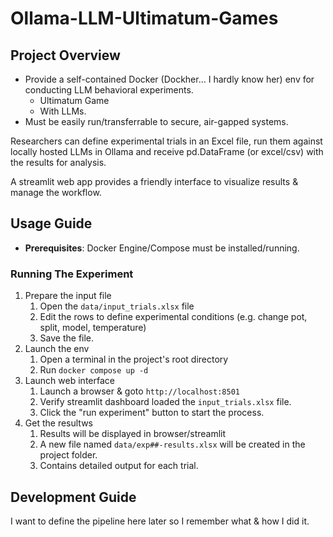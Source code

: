 # Ollama-LLM-Ultimatum-Games
[//]: # (Better title: LLM Game Theory Sandbox? TODO: change project title.)

## Project Overview
* Provide a self-contained Docker (Dockher... I hardly know her) env for conducting LLM behavioral experiments.
  * Ultimatum Game
  * With LLMs.
* Must be easily run/transferrable to secure, air-gapped systems.

Researchers can define experimental trials in an Excel file, run them against locally hosted LLMs in Ollama
and receive pd.DataFrame (or excel/csv) with the results for analysis.

A streamlit web app provides a friendly interface to visualize results & manage the workflow.

## Usage Guide
* **Prerequisites**: Docker Engine/Compose must be installed/running.

### Running The Experiment
1. Prepare the input file
   1. Open the `data/input_trials.xlsx` file
   2. Edit the rows to define experimental conditions (e.g. change pot, split, model, temperature)
   3. Save the file.
1. Launch the env
   1. Open a terminal in the project's root directory
   2. Run `docker compose up -d`
1. Launch web interface
   1. Launch a browser & goto `http://localhost:8501`
   1. Verify streamlit dashboard loaded the `input_trials.xlsx` file.
   1. Click the "run experiment" button to start the process.
1. Get the resultws
   1. Results will be displayed in browser/streamlit
   1. A new file named `data/exp##-results.xlsx` will be created in the project folder.
   1. Contains detailed output for each trial. 

## Development Guide
I want to define the pipeline here later so I remember what & how I did it.